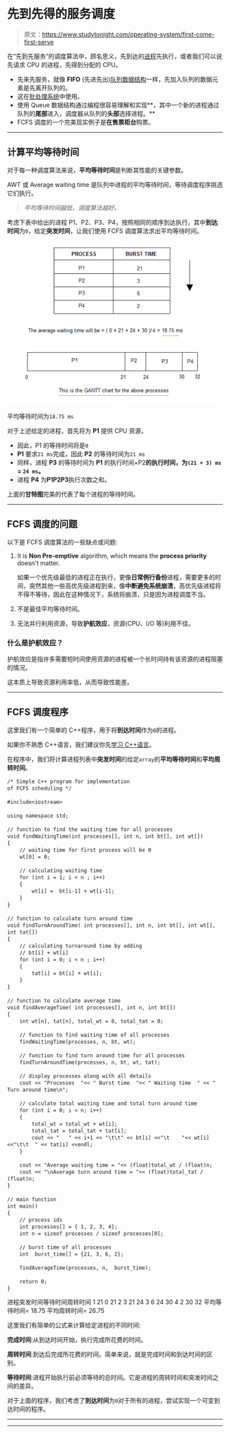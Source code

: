 # 先到先得的服务调度

> 原文：<https://www.studytonight.com/operating-system/first-come-first-serve>

在“先到先服务”的调度算法中，顾名思义，先到达的[进程](process-scheduling)先执行，或者我们可以说先请求 CPU 的进程，先得到分配的 CPU。

*   先来先服务，就像 **FIFO** (先进先出)[队列数据结构](queue-data-structure)一样，先加入队列的数据元素是先离开队列的。
*   这在[批处理系统](types-of-os)中使用。
*   使用 Queue 数据结构通过编程很容易理解和实现**，其中一个新的进程通过队列的**尾部**进入，调度器从队列的**头部**选择进程。**
*   FCFS 调度的一个完美现实例子是**在售票柜台**购票。

* * *

## 计算平均等待时间

对于每一种调度算法来说，**平均等待时间**是判断其性能的关键参数。

AWT 或 Average waiting time 是队列中进程的平均等待时间，等待调度程序挑选它们执行。

> *平均等待时间越低，调度算法越好。*

考虑下表中给出的进程 P1、P2、P3、P4，按照相同的顺序到达执行，其中**到达时间**为`0`，给定**突发时间**，让我们使用 FCFS 调度算法求出平均等待时间。

![First Come First Serve(FCFS) Scheduling](img/7df8c70827f9243acc7c38dc2457869b.png)

平均等待时间为`18.75 ms`

对于上述给定的进程，首先将为 **P1** 提供 CPU 资源，

*   因此，P1 的等待时间将是`0`
*   **P1** 要求`21 ms`完成，因此 **P2** 的等待时间为`21 ms`
*   同样，进程 **P3** 的等待时间为 **P1** 的执行时间+P2**的执行时间，为`(21 + 3) ms` = `24 ms`。**
*   进程 **P4** 为**P1****P2****P3**执行次数之和。

上面的**甘特图**完美的代表了每个进程的等待时间。

* * *

## FCFS 调度的问题

以下是 FCFS 调度算法的一些缺点或问题:

1.  It is **Non Pre-emptive** algorithm, which means the **process priority** doesn't matter.

    如果一个优先级最低的进程正在执行，更像**日常例行备份**进程，需要更多的时间，突然其他一些高优先级进程到来，像**中断避免系统崩溃**，高优先级进程将不得不等待，因此在这种情况下，系统将崩溃，只是因为进程调度不当。

2.  不是最佳平均等待时间。
3.  无法并行利用资源，导致**护航效应**，资源(CPU、I/O 等)利用不佳。

### 什么是护航效应？

护航效应是指许多需要短时间使用资源的进程被一个长时间持有该资源的进程阻塞的情况。

这本质上导致资源利用率低，从而导致性能差。

* * *

## FCFS 调度程序

这里我们有一个简单的 C++程序，用于将**到达时间**作为`0`的进程。

如果你不熟悉 C++语言，我们建议你先[学习 C++语言](/cpp/introduction-to-cpp)。

在程序中，我们将计算进程列表中**突发时间**的给定`array`的**平均等待时间**和**平均周转时间**。

```
/* Simple C++ program for implementation 
of FCFS scheduling */

#include<iostream>

using namespace std;

// function to find the waiting time for all processes
void findWaitingTime(int processes[], int n, int bt[], int wt[])
{
    // waiting time for first process will be 0
    wt[0] = 0;

    // calculating waiting time
    for (int i = 1; i < n ; i++)
    {
        wt[i] =  bt[i-1] + wt[i-1];
    }
}

// function to calculate turn around time
void findTurnAroundTime( int processes[], int n, int bt[], int wt[], int tat[])
{
    // calculating turnaround time by adding
    // bt[i] + wt[i]
    for (int i = 0; i < n ; i++)
    {
        tat[i] = bt[i] + wt[i];
    }
}

// function to calculate average time
void findAverageTime( int processes[], int n, int bt[])
{
    int wt[n], tat[n], total_wt = 0, total_tat = 0;

    // function to find waiting time of all processes
    findWaitingTime(processes, n, bt, wt);

    // function to find turn around time for all processes
    findTurnAroundTime(processes, n, bt, wt, tat);

    // display processes along with all details
    cout << "Processes  "<< " Burst time  "<< " Waiting time  " << " Turn around time\n";

    // calculate total waiting time and total turn around time
    for (int i = 0; i < n; i++)
    {
        total_wt = total_wt + wt[i];
        total_tat = total_tat + tat[i];
        cout << "   " << i+1 << "\t\t" << bt[i] <<"\t    "<< wt[i] <<"\t\t  " << tat[i] <<endl;
    }

    cout << "Average waiting time = "<< (float)total_wt / (float)n;
    cout << "\nAverage turn around time = "<< (float)total_tat / (float)n;
}

// main function
int main()
{
    // process ids
    int processes[] = { 1, 2, 3, 4};
    int n = sizeof processes / sizeof processes[0];

    // burst time of all processes
    int  burst_time[] = {21, 3, 6, 2};

    findAverageTime(processes, n,  burst_time);

    return 0;
}
```

进程突发时间等待时间周转时间 1 21 0 21 2 3 21 24 3 6 24 30 4 2 30 32 平均等待时间= 18.75 平均周转时间= 26.75

这里我们有简单的公式来计算给定进程的不同时间:

**完成时间**:从到达时间开始，执行完成所花费的时间。

**周转时间**:到达后完成所花费的时间。简单来说，就是完成时间和到达时间的区别。

**等待时间**:进程开始执行前必须等待的总时间。它是进程的周转时间和突发时间之间的差异。

对于上面的程序，我们考虑了**到达时间**为`0`对于所有的进程，尝试实现一个可变到达时间的程序。

* * *

* * *
